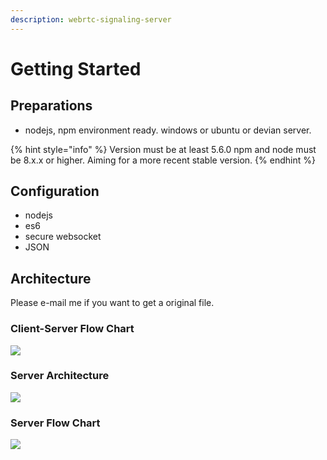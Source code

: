 ```yaml
---
description: webrtc-signaling-server
---
```


# Getting Started

## Preparations <a id="undefined"></a>

* nodejs, npm environment ready. windows or ubuntu or devian server.

{% hint style="info" %}
Version must be at least 5.6.0 npm and node must be 8.x.x or higher. Aiming for a more recent stable version.
{% endhint %}

## Configuration <a id="undefined-1"></a>

* nodejs
* es6
* secure websocket
* JSON

## Architecture <a id="undefined-2"></a>

Please e-mail me if you want to get a original file.

### Client-Server Flow Chart <a id="undefined-3"></a>

![](https://blobscdn.gitbook.com/v0/b/gitbook-28427.appspot.com/o/assets%2F-LSw4pIFyz7YZ-UlUN95%2F-LTKzg45SzmutFcNKaAO%2F-LTL-j1gVgXontp36AL1%2Fimage.png?alt=media&token=8f5b90a5-6768-47f2-a64b-4291b82677b5)

### Server Architecture <a id="undefined-4"></a>

![](https://blobscdn.gitbook.com/v0/b/gitbook-28427.appspot.com/o/assets%2F-LSw4pIFyz7YZ-UlUN95%2F-LTKzg45SzmutFcNKaAO%2F-LTL-vaXX2NZG_zn433g%2Fimage.png?alt=media&token=7de830f4-b877-4dbe-9b1c-e04e3d6dce2d)

### Server Flow Chart <a id="undefined-5"></a>

![](https://blobscdn.gitbook.com/v0/b/gitbook-28427.appspot.com/o/assets%2F-LSw4pIFyz7YZ-UlUN95%2F-LTL09ZF57LvInz4oo_y%2F-LTL0C9xl0gi4eKSfi5h%2Fimage.png?alt=media&token=b89e5bb2-3cb6-4b95-8ab8-af9f421cf553)

